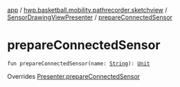 [app](../../index.md) / [hwp.basketball.mobility.pathrecorder.sketchview](../index.md) / [SensorDrawingViewPresenter](index.md) / [prepareConnectedSensor](.)

# prepareConnectedSensor

`fun prepareConnectedSensor(name: `[`String`](https://kotlinlang.org/api/latest/jvm/stdlib/kotlin/-string/index.html)`): `[`Unit`](https://kotlinlang.org/api/latest/jvm/stdlib/kotlin/-unit/index.html)

Overrides [Presenter.prepareConnectedSensor](../-sensor-drawing-view-view-contract/-presenter/prepare-connected-sensor.md)

